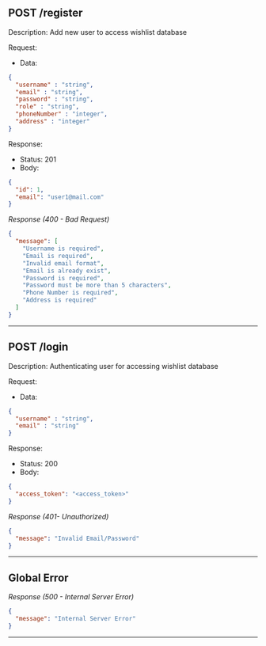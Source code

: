 ## POST /register
Description: Add new user to access wishlist database

Request:

- Data:

```json
{
  "username" : "string",
  "email" : "string",
  "password" : "string",
  "role" : "string",
  "phoneNumber" : "integer",
  "address" : "integer"
}
```

Response:

- Status: 201
- Body:

```json
{
  "id": 1,
  "email": "user1@mail.com"
}
```

_Response (400 - Bad Request)_

```json
{
  "message": [
    "Username is required",
    "Email is required",
    "Invalid email format",
    "Email is already exist",
    "Password is required",
    "Password must be more than 5 characters",
    "Phone Number is required",
    "Address is required"
  ]
}
```
---

## POST /login
Description: Authenticating user for accessing wishlist database

Request:

- Data:

```json
{
  "username" : "string",
  "email" : "string"
}
```

Response:

- Status: 200
- Body:

```json
{
  "access_token": "<access_token>"
}
```

_Response (401- Unauthorized)_

```json
{
  "message": "Invalid Email/Password"
}
```
---

## Global Error

_Response (500 - Internal Server Error)_

```json
{
  "message": "Internal Server Error"
}
```
---